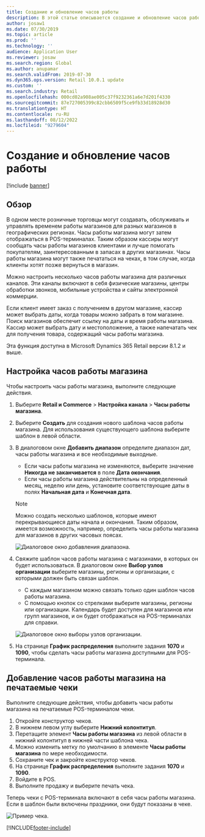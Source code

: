 ```yaml
---
title: Создание и обновление часов работы
description: В этой статье описывается создание и обновление часов работы магазина в Commerce Headquarters.
author: josaw1
ms.date: 07/30/2019
ms.topic: article
ms.prod: ''
ms.technology: ''
audience: Application User
ms.reviewer: josaw
ms.search.region: Global
ms.author: anupamar
ms.search.validFrom: 2019-07-30
ms.dyn365.ops.version: Retail 10.0.1 update
ms.custom: ''
ms.search.industry: Retail
ms.openlocfilehash: 000cd02a908ae005c37f9232361a6e7d201f4330
ms.sourcegitcommit: 87e727005399c82cbb6509f5ce9fb33d18928d30
ms.translationtype: HT
ms.contentlocale: ru-RU
ms.lasthandoff: 08/12/2022
ms.locfileid: "9279604"
---
```

# <a name="create-and-update-store-hours"></a>Создание и обновление часов работы

[!include [banner](../../includes/banner.md)]

## <a name="overview"></a>Обзор

В одном месте розничные торговцы могут создавать, обслуживать и управлять временем работы магазинов для разных магазинов в географических регионах. Часы работы магазина могут затем отображаться в POS-терминалах. Таким образом кассиры могут сообщать часы работы магазинов клиентами и лучше помогать покупателям, заинтересованным в запасах в других магазинах. Часы работы магазина могут также печататься на чеках, в том случае, когда клиенты хотят позже вернуться в магазин.

Можно настроить несколько часов работы магазина для различных каналов. Эти каналы включают в себя физические магазины, центры обработки звонков, мобильные устройства и сайты электронной коммерции.

Если клиент имеет заказ с получением в другом магазине, кассир может выбрать даты, когда товары можно забрать в том магазине. Поиск магазинов обеспечит ссылку на даты и время работы магазина. Кассир может выбрать дату и местоположение, а также напечатать чек для получения товара, содержащий часы работы магазина.

Эта функция доступна в Microsoft Dynamics 365 Retail версии 8.1.2 и выше.

## <a name="configure-store-hours"></a>Настройка часов работы магазина

Чтобы настроить часы работы магазина, выполните следующие действия.

1. Выберите **Retail и Commerce** \> **Настройка канала** \> **Часы работы магазина**.
2. Выберите **Создать** для создания нового шаблона часов работы магазина. Для использования существующего шаблона выберите шаблон в левой области.
3. В диалоговом окне **Добавить диапазон** определите диапазон дат, часы работы магазина и все необходимые выходные.

    - Если часы работы магазина не изменяются, выберите значение **Никогда не заканчивается** в поле **Дата окончания**.
    - Если часы работы магазина действительны на определенный месяц, неделю или день, установите соответствующие даты в полях **Начальная дата** и **Конечная дата**.

    > [!NOTE]
    > Можно создать несколько шаблонов, которые имеют перекрывающиеся даты начала и окончания. Таким образом, имеется возможность, например, определить часы работы магазина для магазинов в других часовых поясах.

    ![Диалоговое окно добавления диапазона.](../dev-itpro/media/Storehours1.png "Диалоговое окно добавления диапазона")

4. Свяжите шаблон часов работы магазина с магазинами, в которых он будет использоваться. В диалоговом окне **Выбор узлов организации** выберите магазины, регионы и организации, с которыми должен быть связан шаблон.

    - С каждым магазином можно связать только один шаблон часов работы магазина.
    - С помощью кнопок со стрелками выберите магазины, регионы или организации. Календарь будет доступен для магазинов или групп магазинов, и он будет отображаться на POS-терминалах для справки.

    ![Диалоговое окно выборы узлов организации.](../dev-itpro/media/Storehours2.png "Диалоговое окно выборы узлов организации")

5. На странице **График распределения** выполните задания **1070** и **1090**, чтобы сделать часы работы магазина доступными для POS-терминала.

## <a name="add-store-hours-to-printed-receipts"></a>Добавление часов работы магазина на печатаемые чеки

Выполните следующие действия, чтобы добавить часы работы магазина на печатаемые POS-терминалом чеки.

1. Откройте конструктор чеков.
2. В нижнем левом углу выберите **Нижний колонтитул**.
3. Перетащите элемент **Часы работы магазина** из левой области в нижний колонтитул в нижней части шаблона чека.
4. Можно изменить метку по умолчанию в элементе **Часы работы магазина** по мере необходимости.
5. Сохраните чек и закройте конструктор чеков.
6. На странице **График распределения** выполните задания **1070** и **1090**.
7. Войдите в POS.
8. Выполните продажу и выберите печать чека.

Теперь чеки с POS-терминала включают в себя часы работы магазина. Если в шаблон были включены праздники, они будут показаны в чеке.

![Пример чека.](../dev-itpro/media/Storehours3.png "Пример чека")


[!INCLUDE[footer-include](../../includes/footer-banner.md)]
